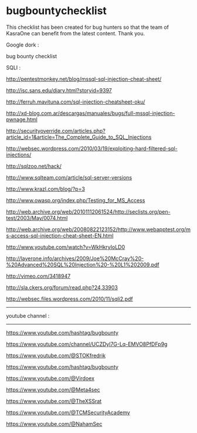 # bugbountychecklist
This checklist has been created for bug hunters so that the team of KasraOne can benefit from the latest content. Thank you.


Google dork : 



bug bounty checklist 

SQLI  :




http://pentestmonkey.net/blog/mssql-sql-injection-cheat-sheet/

http://isc.sans.edu/diary.html?storyid=9397

http://ferruh.mavituna.com/sql-injection-cheatsheet-oku/

http://xd-blog.com.ar/descargas/manuales/bugs/full-mssql-injection-pwnage.html

http://securityoverride.com/articles.php?article_id=1&article=The_Complete_Guide_to_SQL_Injections

http://websec.wordpress.com/2010/03/19/exploiting-hard-filtered-sql-injections/

http://sqlzoo.net/hack/

http://www.sqlteam.com/article/sql-server-versions

http://www.krazl.com/blog/?p=3

http://www.owasp.org/index.php/Testing_for_MS_Access

http://web.archive.org/web/20101112061524/http://seclists.org/pen-test/2003/May/0074.html

http://web.archive.org/web/20080822123152/http://www.webapptest.org/ms-access-sql-injection-cheat-sheet-EN.html

http://www.youtube.com/watch?v=WkHkryIoLD0

http://layerone.info/archives/2009/Joe%20McCray%20-%20Advanced%20SQL%20Injection%20-%20L1%202009.pdf

http://vimeo.com/3418947

http://sla.ckers.org/forum/read.php?24,33903

http://websec.files.wordpress.com/2010/11/sqli2.pdf

-----------------------------------------------------------------------------
youtube channel : 

-----------------------------------------------------------------------------


https://www.youtube.com/hashtag/bugbounty

https://www.youtube.com/channel/UCZDyl7G-Lq-EMVO8PfDFp9g

https://www.youtube.com/@STOKfredrik

https://www.youtube.com/hashtag/bugbounty

https://www.youtube.com/@Virdoex

https://www.youtube.com/@Meta4sec

https://www.youtube.com/@TheXSSrat

https://www.youtube.com/@TCMSecurityAcademy

https://www.youtube.com/@NahamSec
